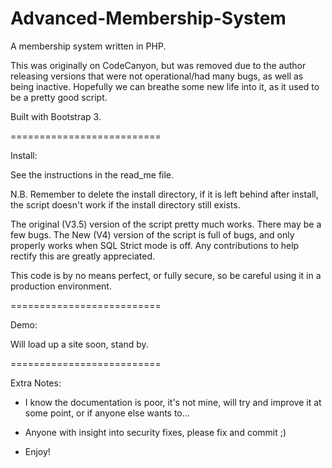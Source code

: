 Advanced-Membership-System
==========================

A membership system written in PHP.

This was originally on CodeCanyon, but was removed due to the author releasing versions that were not 
operational/had many bugs, as well as being inactive. Hopefully we can breathe some new life into it, as it used to be
a pretty good script.

Built with Bootstrap 3.

==========================

Install:

See the instructions in the read_me file.

N.B. Remember to delete the install directory, if it is left behind after install, the script doesn't work if the install
directory still exists.

The original (V3.5) version of the script pretty much works. There may be a few bugs.
The New (V4) version of the script is full of bugs, and only properly works when SQL Strict mode is off. Any contributions
to help rectify this are greatly appreciated.

This code is by no means perfect, or fully secure, so be careful using it in a production environment.

==========================

Demo:

Will load up a site soon, stand by.

==========================

Extra Notes:

- I know the documentation is poor, it's not mine, will try and improve it at some point, or if anyone else wants to...

- Anyone with insight into security fixes, please fix and commit ;)

- Enjoy!


